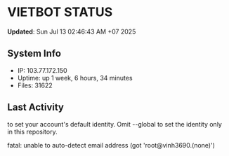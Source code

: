 # VIETBOT STATUS
**Updated**: Sun Jul 13 02:46:43 AM +07 2025

## System Info
- IP: 103.77.172.150
- Uptime: up 1 week, 6 hours, 34 minutes
- Files: 31622

## Last Activity

to set your account's default identity.
Omit --global to set the identity only in this repository.

fatal: unable to auto-detect email address (got 'root@vinh3690.(none)')
